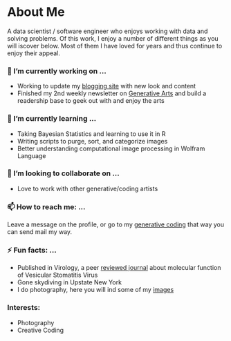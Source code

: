 
# About Me 
A data scientist / software engineer who enjoys working with data and solving problems. Of this work, I enjoy a number of different things as you will iscover below. Most of them I have loved for years and thus continue to enjoy their appeal. 

 
### 🔭 I’m currently working on ...
* Working to update my [blogging site](https://www.cbayes.com) with new look and content
* Finished my 2nd weekly newsletter on [Generative Arts](https://generative.substack.com/p/generative-arts-weekly-002?r=58kr3&utm_campaign=post&utm_medium=web&utm_source=copy) and build a readership base to geek out with and enjoy the arts 

### 🌱 I’m currently learning ...
* Taking Bayesian Statistics and learning to use it in R  
* Writing scripts to purge, sort, and categorize images 
* Better understanding computational image processing in Wolfram Language

### 👯 I’m looking to collaborate on ...
* Love to work with other generative/coding artists 

### 📫 How to reach me: ...
Leave a message on the profile, or go to my [generative coding](https://www.generativecollective.com) that way you can send mail my way. 

### ⚡ Fun facts: ...
* Published in Virology, a peer [reviewed journal](https://pubmed.ncbi.nlm.nih.gov/27643886/) about molecular function of Vesicular Stomatitis Virus
* Gone skydiving in Upstate New York 
* I do photography, here you will ind some of my [images](https://unsplash.com/@cdr6934)


### Interests: 
* Photography
* Creative Coding
